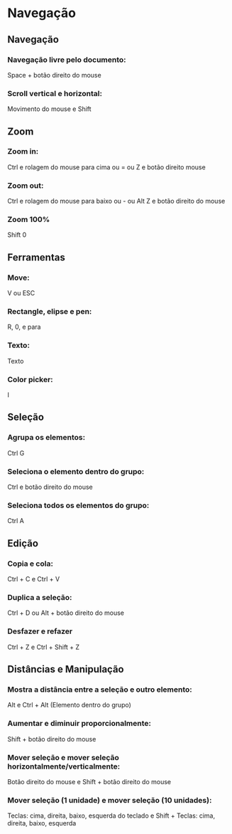 # Navegação

## Navegação

### Navegação livre pelo documento:
Space + botão direito do mouse

### Scroll vertical e horizontal:
Movimento do mouse e Shift

## Zoom
### Zoom in:

Ctrl e rolagem do mouse para cima ou = ou Z e botão direito mouse

### Zoom out:

Ctrl e rolagem do mouse para baixo ou - ou Alt Z e botão direito do mouse

### Zoom 100%
Shift 0

## Ferramentas

### Move:
V ou ESC

### Rectangle, elipse e pen:
R, 0, e para

### Texto:
Texto

### Color picker:
I

## Seleção

### Agrupa os elementos:
Ctrl G

### Seleciona o elemento dentro do grupo:
Ctrl e botão direito do mouse

### Seleciona todos os elementos do grupo:
Ctrl A

## Edição

### Copia e cola:
Ctrl + C e Ctrl + V

### Duplica a seleção:
Ctrl + D ou Alt + botão direito do mouse

### Desfazer e refazer
Ctrl + Z e Ctrl + Shift + Z

## Distâncias e Manipulação

### Mostra a distância entre a seleção e outro elemento:
Alt e Ctrl + Alt (Elemento dentro do grupo)

### Aumentar e diminuir proporcionalmente:
Shift + botão direito do mouse

### Mover seleção e mover seleção horizontalmente/verticalmente:
Botão direito do mouse e Shift + botão direito do mouse

### Mover seleção (1 unidade) e mover seleção (10 unidades):
Teclas: cima, direita, baixo, esquerda do teclado e Shift + Teclas: cima, direita, baixo, esquerda
